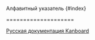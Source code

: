 Алфавитный указатель {#index}

====================



 



 



 



 



[Русская документация Kanboard](http://kanboard.ru/doc/)

